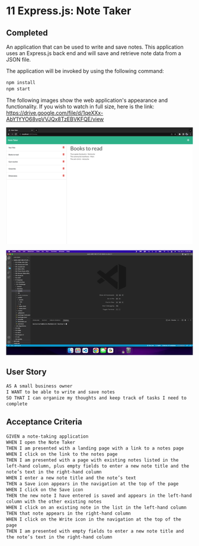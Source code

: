 # 11 Express.js: Note Taker

## Completed

An application that can be used to write and save notes. This application uses an Express.js back end and will save and retrieve note data from a JSON file.

The application will be invoked by using the following command:

```bash
npm install
npm start
```

The following images show the web application's appearance and functionality. If you wish to watch in full size, here is the link: https://drive.google.com/file/d/1qeXXx-AbY1YYO68vpVVJQx8TzEBVKFQE/view

![Existing notes are listed in the left-hand column with empty fields on the right-hand side for the new note’s title and text.](./assets/Module11.png)

![Note titled “Balance accounts” reads, “Balance account books by end of day Monday,” with other notes listed on the left.](./assets/Module11.gif)



## User Story

```
AS A small business owner
I WANT to be able to write and save notes
SO THAT I can organize my thoughts and keep track of tasks I need to complete
```


## Acceptance Criteria

```
GIVEN a note-taking application
WHEN I open the Note Taker
THEN I am presented with a landing page with a link to a notes page
WHEN I click on the link to the notes page
THEN I am presented with a page with existing notes listed in the left-hand column, plus empty fields to enter a new note title and the note’s text in the right-hand column
WHEN I enter a new note title and the note’s text
THEN a Save icon appears in the navigation at the top of the page
WHEN I click on the Save icon
THEN the new note I have entered is saved and appears in the left-hand column with the other existing notes
WHEN I click on an existing note in the list in the left-hand column
THEN that note appears in the right-hand column
WHEN I click on the Write icon in the navigation at the top of the page
THEN I am presented with empty fields to enter a new note title and the note’s text in the right-hand column
```